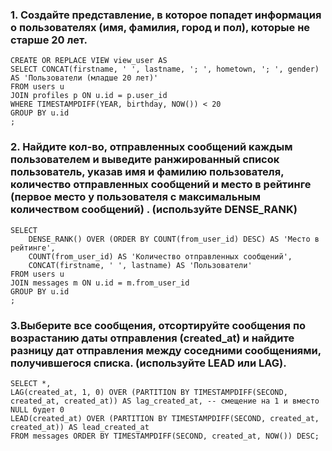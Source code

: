 ### 1. Создайте представление, в которое попадет информация о пользователях (имя, фамилия, город и пол), которые не старше 20 лет.

```
CREATE OR REPLACE VIEW view_user AS 
SELECT CONCAT(firstname, ' ', lastname, '; ', hometown, '; ', gender) AS 'Пользователи (младше 20 лет)'
FROM users u
JOIN profiles p ON u.id = p.user_id
WHERE TIMESTAMPDIFF(YEAR, birthday, NOW()) < 20
GROUP BY u.id
;
```

### 2. Найдите кол-во, отправленных сообщений каждым пользователем и выведите ранжированный список пользователь, указав имя и фамилию пользователя, количество отправленных сообщений и место в рейтинге (первое место у пользователя с максимальным количеством сообщений) . (используйте DENSE_RANK)

```
SELECT 
	DENSE_RANK() OVER (ORDER BY COUNT(from_user_id) DESC) AS 'Место в рейтинге',
	COUNT(from_user_id) AS 'Количество отправленных сообщений',
	CONCAT(firstname, ' ', lastname) AS 'Пользователи'
FROM users u
JOIN messages m ON u.id = m.from_user_id
GROUP BY u.id
;
```

### 3.Выберите все сообщения, отсортируйте сообщения по возрастанию даты отправления (created_at) и найдите разницу дат отправления между соседними сообщениями, получившегося списка. (используйте LEAD или LAG).

```
SELECT *, 
LAG(created_at, 1, 0) OVER (PARTITION BY TIMESTAMPDIFF(SECOND, created_at, created_at)) AS lag_created_at, -- смещение на 1 и вместо NULL будет 0
LEAD(created_at) OVER (PARTITION BY TIMESTAMPDIFF(SECOND, created_at, created_at)) AS lead_created_at
FROM messages ORDER BY TIMESTAMPDIFF(SECOND, created_at, NOW()) DESC;
```